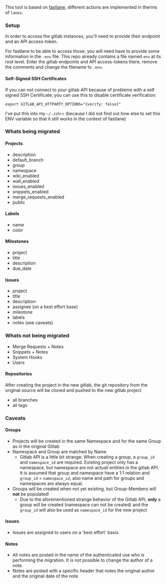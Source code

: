 This tool is based on [fastlane](https://fastlane.tools), different actions are implemented in therms of `lanes`.

### Setup

In order to access the gitlab instances, you'll need to provide their endpoint and an API access-token.

For fastlane to be able to access those, you will need have to provide some information in the `.env` file. 
This repo already contains a file named `env` at its root level. Enter the gitlab endpoints and API access-tokens there, remove the comments and change the filename to `.env`.

#### Self-Signed SSH Certificates

If you can not connect to your gitlab API because of problems with a self signed SSH Certificate, you can use this to disable certificate verification:

```export GITLAB_API_HTTPARTY_OPTIONS="{verify: false}"```

I've put this into my `~/.zshrc` (because I did not find out how else to set this ENV variable so that it still works in the context of fastlane)

### Whats being migrated

#### Projects

* description
* default_branch
* group
* namespace
* wiki_enabled
* wall_enabled
* issues_enabled
* snippets_enabled
* merge_requests_enabled
* public

#### Labels

* name
* color

#### Milestones

* project
* title
* description
* due_date

#### Issues

* project
* title
* description
* assignee (on a best effort base)
* milestone
* labels
* notes (see caveats)

### Whats not being migrated

* Merge Requests + Notes
* Snippets + Notes
* System Hooks
* Users

#### Repositories

After creating the project in the new gitlab, the git repository from the original source will be cloned and pushed to the new gitlab project

* all branches
* all tags

### Caveats

#### Groups

* Projects will be created in the same Namespace and for the same Group as in the original Gitlab
* Namespace and Group are matched by Name
  * Gitlab API is a little bit strange: When creating a group, a `group_id` and `namespace_id` are required. Existing project only has a namespace, but namespace are not actuall entities in the gitlab API. It is assumed that group and namespace have a 1:1 relation and `group_id` = `namespace_id`, also name and path for groups and namespaces are always equal. 
* Groups will be created when not yet existing, but Group-Members will **not** be populated!
  * Due to the aforementioned strange behavior of the Gitlab API, **only** a group will be created (namespace can not be created) and the `group_id` will also be used as `namespace_id` for the new project

#### Issues

* Issues are assigned to users on a 'best effort' basis. 

#### Notes

* All notes are posted in the name of the authenticated use who is performing the migration. It is not possible to change the author of a note. 
* Notes are posted with a specific header that notes the original author and the original date of the note


